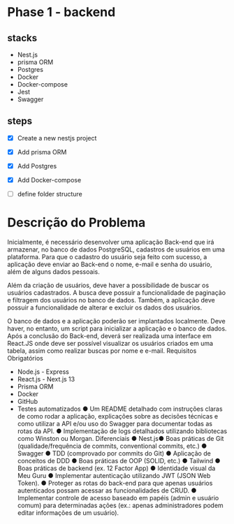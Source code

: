 # Phase 1 - backend

## stacks
- Nest.js 
- prisma ORM
- Postgres
- Docker
- Docker-compose
- Jest
- Swagger 

## steps
- [x] Create a new nestjs project
- [x] Add prisma ORM
- [x] Add Postgres
- [x] Add Docker-compose
- [ ] define folder structure 










# Descrição do Problema
Inicialmente, é necessário desenvolver uma aplicação Back-end que irá
armazenar, no banco de dados PostgreSQL, cadastros de usuários em uma
plataforma. Para que o cadastro do usuário seja feito com sucesso, a
aplicação deve enviar ao Back-end o nome, e-mail e senha do usuário, além
de alguns dados pessoais.

Além da criação de usuários, deve haver a possibilidade de buscar os
usuários cadastrados. A busca deve possuir a funcionalidade de paginação e
filtragem dos usuários no banco de dados. Também, a aplicação deve possuir
a funcionalidade de alterar e excluir os dados dos usuários.

O banco de dados e a aplicação poderão ser implantados localmente. Deve
haver, no entanto, um script para inicializar a aplicação e o banco de dados.
Após a conclusão do Back-end, deverá ser realizada uma interface em
React.JS onde deve ser possível visualizar os usuários criados em uma
tabela, assim como realizar buscas por nome e e-mail.
Requisitos Obrigatórios

- Node.js - Express
- React.js - Next.js 13
- Prisma ORM
- Docker
- GitHub
- Testes automatizados
● Um README detalhado com instruções claras de como rodar a
aplicação, explicações sobre as decisões técnicas e como utilizar a API
e/ou uso do Swagger para documentar todas as rotas da API.
● Implementação de logs detalhados utilizando bibliotecas como Winston
ou Morgan.
Diferenciais
● Nest.js● Boas práticas de Git (qualidade/frequência de commits, conventional
commits, etc.)
● Swagger
● TDD (comprovado por commits do Git)
● Aplicação de conceitos de DDD
● Boas práticas de OOP (SOLID, etc.)
● Tailwind
● Boas práticas de backend (ex. 12 Factor App)
● Identidade visual da Meu Guru
● Implementar autenticação utilizando JWT (JSON Web Token).
● Proteger as rotas do back-end para que apenas usuários autenticados
possam acessar as funcionalidades de CRUD.
● Implementar controle de acesso baseado em papéis (admin e usuário
comum) para determinadas ações (ex.: apenas administradores podem
editar informações de um usuário).
